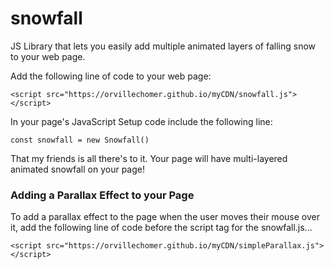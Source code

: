 # snowfall
JS Library that lets you easily add multiple animated layers of falling snow to your web page.

Add the following line of code to your web page:
```
<script src="https://orvillechomer.github.io/myCDN/snowfall.js"></script>
```

In your page's JavaScript Setup code include the following line:
```
const snowfall = new Snowfall()
```

That my friends is all there's to it. Your page will have multi-layered animated snowfall on your page!

### Adding a Parallax Effect to your Page
To add a parallax effect to the page when the user moves their mouse over it, add the following
line of code before the script tag for the snowfall.js...
```
<script src="https://orvillechomer.github.io/myCDN/simpleParallax.js"></script>
```
